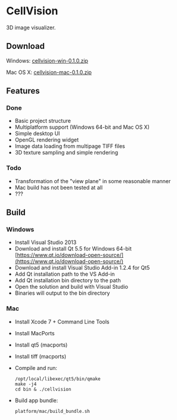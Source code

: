 # CellVision

3D image visualizer.

## Download

Windows: [cellvision-win-0.1.0.zip](https://github.com/mikoro/cellvision/releases/download/v0.1.0/cellvision-win-0.1.0.zip)

Mac OS X: [cellvision-mac-0.1.0.zip](https://github.com/mikoro/cellvision/releases/download/v0.1.0/cellvision-mac-0.1.0.zip)

## Features

### Done

- Basic project structure
- Multiplatform support (Windows 64-bit and Mac OS X)
- Simple desktop UI
- OpenGL rendering widget
- Image data loading from multipage TIFF files
- 3D texture sampling and simple rendering

### Todo

- Transformation of the "view plane" in some reasonable manner
- Mac build has not been tested at all
- ???

## Build

### Windows

- Install Visual Studio 2013
- Download and install Qt 5.5 for Windows 64-bit [https://www.qt.io/download-open-source/](https://www.qt.io/download-open-source/)
- Download and install Visual Studio Add-in 1.2.4 for Qt5
- Add Qt installation path to the VS Add-in
- Add Qt installation bin directory to the path
- Open the solution and build with Visual Studio
- Binaries will output to the bin directory

### Mac

- Install Xcode 7 + Command Line Tools
- Install MacPorts
- Install qt5 (macports)
- Install tiff (macports)
- Compile and run:

    ```
    /opt/local/libexec/qt5/bin/qmake
	make -j4
	cd bin & ./cellvision
    ```
- Build app bundle:

    ```
    platform/mac/build_bundle.sh
    ```

